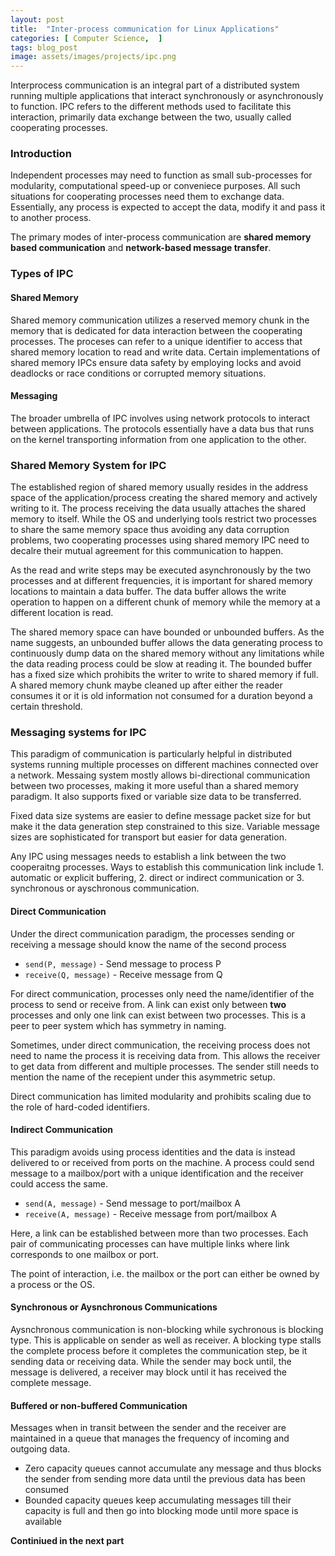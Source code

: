 ```yaml
---
layout: post
title:  "Inter-process communication for Linux Applications"
categories: [ Computer Science,  ]
tags: blog_post
image: assets/images/projects/ipc.png
---
```


Interprocess communication is an integral part of a distributed system running multiple applications that interact synchronously or asynchronously to function. IPC refers to the different methods used to facilitate this interaction, primarily data exchange between the two, usually called cooperating processes. 

### Introduction

Independent processes may need to function as small sub-processes for modularity, computational speed-up or conveniece purposes. All such situations for cooperating processes need them to exchange data. Essentially, any process is expected to accept the data, modify it and pass it to another process.

The primary modes of inter-process communication are **shared memory based communication** and **network-based message transfer**. 

### Types of IPC

#### Shared Memory

Shared memory communication utilizes a reserved memory chunk in the memory that is dedicated for data interaction between the cooperating processes. The proceses can refer to a unique identifier to access that shared memory location to read and write data. Certain implementations of shared memory IPCs ensure data safety by employing locks and avoid deadlocks or race conditions or corrupted memory situations.

#### Messaging

The broader umbrella of IPC involves using network protocols to interact between applications. The protocols essentially have a data bus that runs on the kernel transporting information from one application to the other. 

### Shared Memory System for IPC

The established region of shared memory usually resides in the address space of the application/process creating the shared memory and actively writing to it. The process receiving the data usually attaches the shared memory to itself. While the OS and underlying tools restrict two processes to share the same memory space thus avoiding any data corruption problems, two cooperating processes using shared memory IPC need to decalre their mutual agreement for this communication to happen.

As the read and write steps may be executed asynchronously by the two processes and at different frequencies, it is important for shared memory locations to maintain a data buffer. The data buffer allows the write operation to happen on a different chunk of memory while the memory at a different location is read.

The shared memory space can have bounded or unbounded buffers. As the name suggests, an unbounded buffer allows the data generating process to continuously dump data on the shared memory without any limitations while the data reading process could be slow at reading it. The bounded buffer has a fixed size which prohibits the writer to write to shared memory if full. A shared memory chunk maybe cleaned up after either the reader consumes it or it is old information not consumed for a duration beyond a certain threshold.

### Messaging systems for IPC

This paradigm of communication is particularly helpful in distributed systems running multiple processes on different machines connected over a network. Messaing system mostly allows bi-directional communication between two processes, making it more useful than a shared memory paradigm. It also supports fixed or variable size data to be transferred.

Fixed data size systems are easier to define message packet size for but make it the data generation step constrained to this size. Variable message sizes are sophisticated for transport but easier for data generation. 

Any IPC using messages needs to establish a link between the two cooperaitng processes. Ways to establish this communication link include 1. automatic or explicit buffering, 2. direct or indirect communication or 3. synchronous or ayschronous communication.

#### Direct Communication

Under the direct communication paradigm, the processes sending or receiving a message should know the name of the second process

* `send(P, message)` - Send message to process P
* `receive(Q, message)` - Receive message from Q

For direct communication, processes only need the name/identifier of the process to send or receive from. A link can exist only between **two** processes and only one link can exist between two processes. This is a peer to peer system which has symmetry in naming.

Sometimes, under direct communication, the receiving process does not need to name the process it is receiving data from. This allows the receiver to get data from different and multiple processes. The sender still needs to mention the name of the recepient under this asymmetric setup. 

Direct communication has limited modularity and prohibits scaling due to the role of hard-coded identifiers.

#### Indirect Communication

This paradigm avoids using process identities and the data is instead delivered to or received from ports on the machine. A process could send message to a mailbox/port with a unique identification and the receiver could access the same. 

* `send(A, message)` - Send message to port/mailbox A
* `receive(A, message)` - Receive message from port/mailbox A

Here, a link can be established between more than two processes. Each pair of communicating processes can have multiple links where link corresponds to one mailbox or port.

The point of interaction, i.e. the mailbox or the port can either be owned by a process or the OS. 


#### Synchronous or Aysnchronous Communications

Aysnchronous communication is non-blocking while sychronous is blocking type. This is applicable on sender as well as receiver. A blocking type stalls the complete process before it completes the communication step, be it sending data or receiving data. While the sender may bock until, the message is delivered, a receiver may block until it has received the complete message. 


#### Buffered or non-buffered Communication

Messages when in transit between the sender and the receiver are maintained in a queue that manages the frequency of incoming and outgoing data. 

* Zero capacity queues cannot accumulate any message and thus blocks the sender from sending more data until the previous data has been consumed
* Bounded capacity queues keep accumulating messages till their capacity is full and then go into blocking mode until more space is available


**Continiued in the next part**